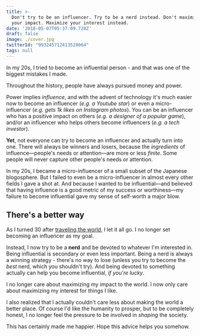 ```yaml
---
title: >-
  Don't try to be an influencer. Try to be a nerd instead. Don't maximize
  your impact. Maximize your interest instead.
date: '2018-05-07T05:37:09.728Z'
draft: false
image: ./cover.jpg
twitterId: "993245712413528064"
tags: null
---
```


In my 20s, I tried to become an influential person - and that was one of the biggest mistakes I made.

<post-separator></post-separator>

Throughout the history, people have always pursued money and power.

Power implies *influence*, and with the advent of technology it's much easier now to become an influencer (*e.g. a Youtube star*) or even a micro-influencer (*e.g. gets 1k likes on Instagram photos*). You can be an influencer who has a positive impact on others (*e.g. a designer of a popular game*), and/or an influencer who helps others become influencers (*e.g. a tech investor*).

**Yet**, not everyone can try to become an influencer and actually turn into one. There will always be winners and losers, because the *ingredients* of influence—people's needs or attention—are more or less *finite*. Some people will never capture other people's needs or attention.

In my 20s, I became a micro-influencer of a small subset of the Japanese blogosphere. But I failed to even be a micro-influencer in almost every other fields I gave a shot at. And because I wanted to be influential—and believed that having influence is a good metric of my success or worthiness—my failure to become influential gave my sense of self-worth a major blow.

## There's a better way

<div><twitter-embed id="852311991981035520"></twitter-embed></div>

As I turned 30 after [traveling the world](/posts/world-travel-2017-2018), I let it all go. I no longer set becoming an influencer as my goal.

Instead, I now try to be a **nerd** and be devoted to whatever I'm interested in. Being influential is secondary or even less important. Being a nerd is always a winning strategy - there's no way to lose (unless you try to become the *best* nerd, which you shouldn't try). And being devoted to something actually can help you become influential, *if you're lucky*.

I no longer care about maximizing my impact to the world. I now only care about maximizing my interest for things I like.

I also realized that I actually couldn't care less about making the world a better place. Of course I'd like the humanity to prosper, but to be completely honest, I no longer feel the pressure to be involved in *shaping* the society.

This has certainly made me happier. Hope this advice helps you somehow.
